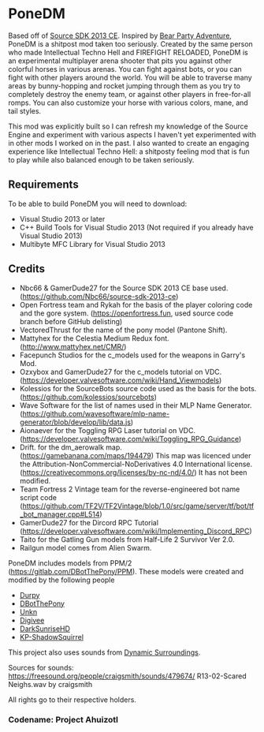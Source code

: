 # PoneDM
Based off of [Source SDK 2013 CE](https://github.com/Nbc66/source-sdk-2013-ce).
Inspired by [Bear Party Adventure](https://store.steampowered.com/app/1274450/Bear_Party_Adventure/), PoneDM is a shitpost mod taken too seriously. 
Created by the same person who made Intellectual Techno Hell and FIREFIGHT RELOADED, PoneDM is an experimental multiplayer arena shooter that pits you against other colorful horses in various arenas. 
You can fight against bots, or you can fight with other players around the world. 
You will be able to traverse many areas by bunny-hopping and rocket jumping through them as you try to completely destroy the enemy team, or against other players in free-for-all romps. 
You can also customize your horse with various colors, mane, and tail styles. 

This mod was explicitly built so I can refresh my knowledge of the Source Engine and experiment with various aspects I haven't yet experimented with in other mods I worked on in the past. 
I also wanted to create an engaging experience like Intellectual Techno Hell: a shitposty feeling mod that is fun to play while also balanced enough to be taken seriously.

## Requirements 
To be able to build PoneDM you will need to download:
* Visual Studio 2013 or later
* C++ Build Tools for Visual Studio 2013 (Not required if you already have Visual Studio 2013)
* Multibyte MFC Library for Visual Studio 2013

## Credits
* Nbc66 & GamerDude27 for the Source SDK 2013 CE base used. (https://github.com/Nbc66/source-sdk-2013-ce)
* Open Fortress team and Rykah for the basis of the player coloring code and the gore system. (https://openfortress.fun, used source code branch before GitHub delisting)
* VectoredThrust for the name of the pony model (Pantone Shift).
* Mattyhex for the Celestia Medium Redux font. (http://www.mattyhex.net/CMR/)
* Facepunch Studios for the c_models used for the weapons in Garry's Mod.
* Ozxybox and GamerDude27 for the c_models tutorial on VDC. (https://developer.valvesoftware.com/wiki/Hand_Viewmodels)
* Kolessios for the SourceBots source code used as the basis for the bots. (https://github.com/kolessios/sourcebots)
* Wave Software for the list of names used in their MLP Name Generator. (https://github.com/wavesoftware/mlp-name-generator/blob/develop/lib/data.js)
* Aionaever for the Toggling RPG Laser tutorial on VDC. (https://developer.valvesoftware.com/wiki/Toggling_RPG_Guidance)
* Drift. for the dm_aerowalk map. (https://gamebanana.com/maps/194479) 
This map was licenced under the Attribution-NonCommercial-NoDerivatives 4.0 International license. (https://creativecommons.org/licenses/by-nc-nd/4.0/) It has not been modified.
* Team Fortress 2 Vintage team for the reverse-engineered bot name script code (https://github.com/TF2V/TF2Vintage/blob/1.0/src/game/server/tf/bot/tf_bot_manager.cpp#L514)
* GamerDude27 for the Dircord RPC Tutorial (https://developer.valvesoftware.com/wiki/Implementing_Discord_RPC)
* Taito for the Gatling Gun models from Half-Life 2 Survivor Ver 2.0.
* Railgun model comes from Alien Swarm.

PoneDM includes models from PPM/2 (https://gitlab.com/DBotThePony/PPM). These models were created and modified by the following people
* [Durpy](https://steamcommunity.com/id/xDeRpYx/)
* [DBotThePony](https://steamcommunity.com/id/DBotThePony)
* [Unkn](https://steamcommunity.com/id/12263)
* [Digivee](https://www.deviantart.com/digivee)
* [DarkSunriseHD](https://steamcommunity.com/id/InfinityNetworksDarkSunrise/)
* [KP-ShadowSquirrel](https://www.deviantart.com/kp-shadowsquirrel)

This project also uses sounds from [Dynamic Surroundings](https://github.com/OreCruncher/DynamicSurroundings/blob/master/CREDITS.md#sounds).

Sources for sounds:
https://freesound.org/people/craigsmith/sounds/479674/ R13-02-Scared Neighs.wav by craigsmith

All rights go to their respective holders.

### Codename: Project Ahuizotl